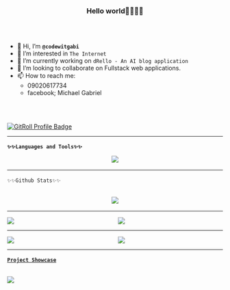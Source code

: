 <style>
    img {
      100%
    }

    .stat-grid {
      display: grid;
      grid-template-columns: 1fr 1fr;
      gap: 1em;
    }

    .stat-grid img {
      width: 100%;
    }

    @media only screen and (max-width: 768px) {
      .stat-grid {
        grid-template-columns: 1fr;
      }
    }

    /* Project display */

    .project-display {

    }
</style>

<div align="center">
  <h3>Hello world🚀🚀🚀🚀</h3>
  <br />
  <br />
</div>

- 👋 Hi, I’m **`@codewitgabi`**
- 👀 I’m interested in `The Internet`
- 🌱 I’m currently working on `dRello - An AI blog application`
- 💞️ I’m looking to collaborate on Fullstack web applications.
- 📫 How to reach me:
  - 09020617734
  - facebook; Michael Gabriel

<br />
<br />

<a href="https://gitroll.io/profile/uAFYjZQxR0SQEnVkEAt7braT1ASi2" target="_blank"><img src="https://gitroll.io/api/badges/profiles/v1/uAFYjZQxR0SQEnVkEAt7braT1ASi2" alt="GitRoll Profile Badge"/></a>

<!---
codewitgabi/codewitgabi is a ✨ special ✨ repository because its `README.md` (this file) appears on your GitHub profile.
You can click the Preview link to take a look at your changes.
--->

---

**`✨✨Languages and Tools✨✨`**
<br>

<p align="center"> 
  <img src="https://skillicons.dev/icons?i=react,js,ts,python,django,fastapi,nodejs,tailwindcss,express,postgres,vim,html,css,git,github,vscode,bootstrap,docker,graphql,markdown,mongodb,nginx,postman,rabbitmq,redux,linux&perline=8">
</p>

---

`✨✨Github Stats✨✨`

<br />

<div align="center">
  <img width="" src="https://github-readme-activity-graph.vercel.app/graph?username=codewitgabi&bg_color=21232a&color=a8eeff&line=61dafb&point=f0fcff&area=true&hide_border=false" />
<a href="https://github.com/codewitgabi/github-stats">
</div>

---

<div class="stat-grid">
  <img width="" src="https://github-readme-stats.vercel.app/api?username=codewitgabi&count_private=true&show_icons=true&theme=react" />
  <img width="" src="https://streak-stats.demolab.com/?user=codewitgabi&theme=react" />
</div>

---

<div class="stat-grid">
  <img src="https://github-profile-trophy.vercel.app/?username=codewitgabi&row=2&column=3&theme=onedark&rank=-C,-B" />

  <img src="https://github-readme-stats.vercel.app/api/top-langs/?username=codewitgabi" />
</div>

---

**`Project Showcase`**

<br />

<img src="![artisan-project](./image.png)" />
